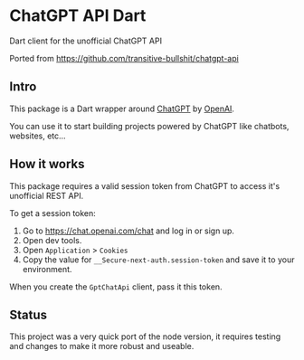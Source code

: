 # ChatGPT API Dart
Dart client for the unofficial ChatGPT API

Ported from https://github.com/transitive-bullshit/chatgpt-api

## Intro

This package is a Dart wrapper around [ChatGPT](https://openai.com/blog/chatgpt) by [OpenAI](https://openai.com).

You can use it to start building projects powered by ChatGPT like chatbots, websites, etc...

## How it works

This package requires a valid session token from ChatGPT to access it's unofficial REST API.

To get a session token:

1. Go to https://chat.openai.com/chat and log in or sign up.
2. Open dev tools.
3. Open `Application` > `Cookies`
4. Copy the value for `__Secure-next-auth.session-token` and save it to your environment.

When you create the `GptChatApi` client, pass it this token.

## Status
This project was a very quick port of the node version, it requires testing and changes to make it more robust and useable.